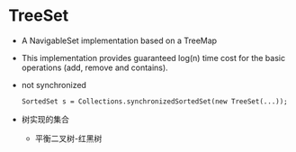 # TreeSet

- A NavigableSet implementation based on a TreeMap

- This implementation provides guaranteed log(n) time cost for the basic operations (add, remove and contains).
  
- not synchronized
    ```
    SortedSet s = Collections.synchronizedSortedSet(new TreeSet(...));
    ```
    
- 树实现的集合
    - 平衡二叉树-红黑树